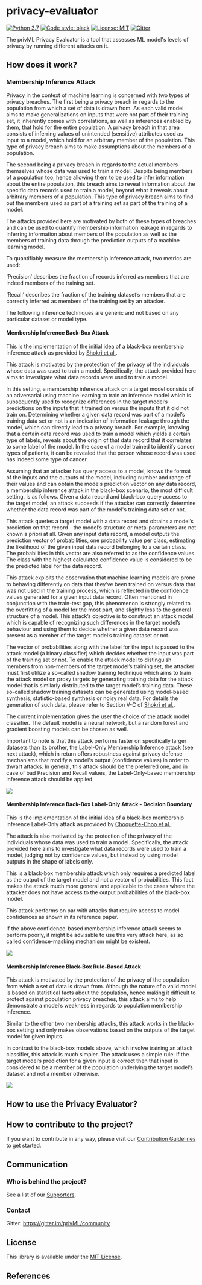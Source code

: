 # privacy-evaluator
[![Python 3.7](https://img.shields.io/badge/python-3.7-blue.svg)](https://www.python.org/downloads/release/python-370/)
[![Code style: black](https://img.shields.io/badge/code%20style-black-000000.svg)](https://github.com/psf/black)
[![License: MIT](https://img.shields.io/badge/License-MIT-blue.svg)](https://opensource.org/licenses/MIT)
[![Gitter](https://badges.gitter.im/fairlearn/community.svg)](https://gitter.im/fairlearn/community?utm_source=badge&utm_medium=badge&utm_campaign=pr-badge)

The privML Privacy Evaluator is a tool that assesses ML model's levels of privacy by running different attacks on it.

## How does it work?

### Membership Inference Attack

Privacy in the context of machine learning is concerned with two types of privacy breaches.
The first being a privacy breach in regards to the population from which a set of data is drawn from. As each valid model aims to make generalizations on inputs that were not part of their training set, it inherently comes with correlations, as well as inferences enabled by them, that hold for the entire population. A privacy breach in that area consists of inferring values of unintended (sensitive) attributes used as input to a model, which hold for an arbitrary member of the population. This type of privacy breach aims to make assumptions about the members of a population.

The second being a privacy breach in regards to the actual members themselves whose data was used to train a model. Despite being members of a population too, hence allowing them to be used to infer information about the entire population, this breach aims to reveal information about the specific data records used to train a model, beyond what it reveals about arbitrary members of a population. This type of privacy breach aims to find out the members used as part of a training set as part of the training of a model.

The attacks provided here are motivated by both of these types of breaches and can be used to quantify membership information leakage in regards to inferring information about members of the population as well as the members of training data through the prediction outputs of a machine learning model.

To quantifiably measure the membership inference attack, two metrics are used:

‘Precision’ describes the fraction of records inferred as members that are indeed members of the training set.

‘Recall’ describes the fraction of the training dataset’s members that are correctly inferred as members of the training set by an attacker.

The following inference techniques are generic and not based on any particular dataset or model type.

#### Membership Inference Back-Box Attack

This is the implementation of the initial idea of a black-box membership inference attack as provided by [Shokri et al.](https://arxiv.org/abs/1610.05820).

This attack is motivated by the protection of the privacy of the individuals whose data was used to train a model. Specifically, the attack provided here aims to investigate what data records were used to train a model.

In this setting, a membership inference attack on a target model consists of an adversarial using machine learning to train an inference model which is subsequently used to recognize differences in the target model’s predictions on the inputs that it trained on versus the inputs that it did not train on.
Determining whether a given data record was part of a model’s training data set or not is an indication of information leakage through the model, which can directly lead to a privacy breach. For example, knowing that a certain data record was used to train a model which yields a certain type of labels, reveals about the origin of that data record that it correlates to some label of the model. In the case of a model trained to identify cancer types of patients, it can be revealed that the person whose record was used has indeed some type of cancer.

Assuming that an attacker has query access to a model, knows the format of the inputs and the outputs of the model, including number and range of their values and can obtain the models prediction vector on any data record, a membership inference attack in the black-box scenario, the most difficult setting, is as follows.
Given a data record and black-box query access to the target model, an attack succeeds if the attacker can correctly determine whether the data record was part of the model's training data set or not.

This attack queries a target model with a data record and obtains a model’s prediction on that record - the model’s structure or meta-parameters are not known a priori at all. Given any input data record, a model outputs the prediction vector of probabilities, one probability value per class, estimating the likelihood of the given input data record belonging to a certain class. The probabilities in this vector are also referred to as the confidence values. The class with the highest calculated confidence value is considered to be the predicted label for the data record.

This attack exploits the observation that machine learning models are prone to behaving differently on data that they’ve been trained on versus data that was not used in the training process, which is reflected in the confidence values generated for a given input data record. Often mentioned in conjunction with the train-test gap, this phenomenon is strongly related to the overfitting of a model for the most part, and slightly less to the general structure of a model.
This attack’s objective is to construct an attack model which is capable of recognizing such differences in the target model’s behaviour and using them to decide whether a given data record was present as a member of the target model’s training dataset or not.

The vector of probabilities along with the label for the input is passed to the attack model (a binary classifier) which decides whether the input was part of the training set or not. To enable the attack model to distinguish members from non-members of the target model’s training set, the attacker must first utilize a so-called shadow training technique which aims to train the attack model on proxy targets by generating training data for the attack model that is similarly distributed to the target model’s training data. These so-called shadow training datasets can be generated using model-based synthesis, statistic-based synthesis or noisy real data. For details the generation of such data, please refer to Section V-C of  [Shokri et al.](https://arxiv.org/abs/1610.05820).

The current implementation gives the user the choice of the attack model classifier. The default model is a neural network, but a random forest and gradient boosting models can be chosen as well.

Important to note is that this attack performs faster on specifically larger datasets than its brother, the Label-Only Membership Inference attack (see next attack), which in return offers robustness against privacy defense mechanisms that modify a model's output (confidence values) in order to thwart attacks.
In general, this attack should be the preferred one, and in case of bad Precision and Recall values, the Label-Only-based membership inference attack should be applied.

![](docs/mia_blackbox.png)

#### Membership Inference Back-Box Label-Only Attack - Decision Boundary

This is the implementation of the initial idea of a black-box membership inference Label-Only attack as provided by [Choquette-Choo et al.](https://arxiv.org/abs/2007.14321).

The attack is also motivated by the protection of the privacy of the individuals whose data was used to train a model. Specifically, the attack provided here aims to investigate what data records were used to train a model, judging not by confidence values, but instead by using model outputs in the shape of labels only.

This is a black-box membership attack which only requires a predicted label as the output of the target model and not a vector of probabilities. This fact makes the attack much more general and applicable to the cases where the attacker does not have access to the output probabilities of the black-box model.

This attack performs on par with attacks that require access to model confidences as shown in its reference paper.

If the above confidence-based membership inference attack seems to perform poorly, it might be advisable to use this very attack here, as so called confidence-masking mechanism might be existent.

![](docs/mia_blackbox_decision_boundary.png)

#### Membership Inference Black-Box Rule-Based Attack

This attack is motivated by the protection of the privacy of the population from which a set of data is drawn from. Although the nature of a valid model is based on statistical facts about the population, hence making it difficult to protect against population privacy breaches, this attack aims to help demonstrate a model’s weakness in regards to population membership inference.

Similar to the other two membership attacks, this attack works in the black-box setting and only makes observations based on the outputs of the target model for given inputs.

In contrast to the black-box models above, which involve training an attack classifier, this attack is much simpler. The attack uses a simple rule: if the target model’s prediction for a given input is correct then that input is considered to be a member of the population underlying the target model’s dataset and not a member otherwise.

![](docs/mia_blackbox_rule_based.png)

## How to use the Privacy Evaluator?

## How to contribute to the project?
If you want to contribute in any way, please visit our [Contribution Guidelines](https://github.com/privML/privacy-evaluator/CONTRIBUTING.md) to get started.

## Communication

### Who is behind the project?
See a list of our [Supporters]().

### Contact
Gitter: https://gitter.im/privML/community

## License
This library is available under the [MIT License](https://github.com/git/git-scm.com/blob/master/MIT-LICENSE.txt).

## References
